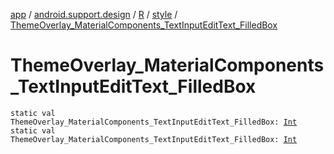 [app](../../../index.md) / [android.support.design](../../index.md) / [R](../index.md) / [style](index.md) / [ThemeOverlay_MaterialComponents_TextInputEditText_FilledBox](./-theme-overlay_-material-components_-text-input-edit-text_-filled-box.md)

# ThemeOverlay_MaterialComponents_TextInputEditText_FilledBox

`static val ThemeOverlay_MaterialComponents_TextInputEditText_FilledBox: `[`Int`](https://kotlinlang.org/api/latest/jvm/stdlib/kotlin/-int/index.html)
`static val ThemeOverlay_MaterialComponents_TextInputEditText_FilledBox: `[`Int`](https://kotlinlang.org/api/latest/jvm/stdlib/kotlin/-int/index.html)